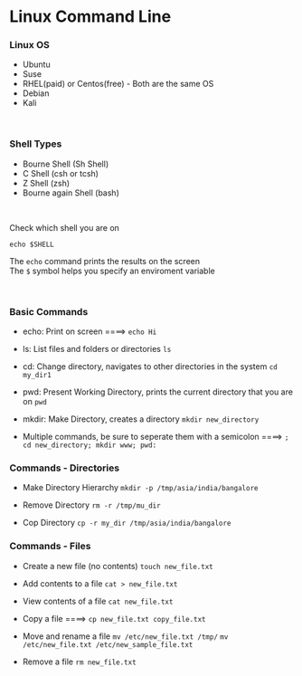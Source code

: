 # Linux Command Line

### Linux OS
- Ubuntu
- Suse
- RHEL(paid) or Centos(free) - Both are the same OS
- Debian
- Kali

<br>

### Shell Types
- Bourne Shell (Sh Shell)
- C Shell (csh or tcsh)
- Z Shell (zsh)
- Bourne again Shell (bash)

<br>

Check which shell you are on 
```
echo $SHELL
```
The `echo` command prints the results on the screen <br>
The `$` symbol helps you specify an enviroment variable

<br>


### Basic Commands
- echo: Print on screen ====>
  ```echo Hi```

- ls: List files and folders or directories 
  ```ls```

- cd: Change directory, navigates to other directories in the system 
  ```cd my_dir1```

- pwd: Present Working Directory, prints the current directory that you are on 
  ```pwd```

- mkdir: Make Directory, creates a directory 
  ```mkdir new_directory```

- Multiple commands, be sure to seperate them with a semicolon ====> ```;```
  ```cd new_directory; mkdir www; pwd:```


### Commands - Directories
- Make Directory Hierarchy 
  ```mkdir -p /tmp/asia/india/bangalore```

- Remove Directory 
  ```rm -r /tmp/mu_dir```

- Cop Directory 
  ```cp -r my_dir /tmp/asia/india/bangalore```


### Commands - Files
- Create a new file (no contents) 
  ```touch new_file.txt```

- Add contents to a file 
  ```cat > new_file.txt```

- View contents of a file 
  ```cat new_file.txt```

- Copy a file ====>
  ```cp new_file.txt copy_file.txt```

- Move and rename a file 
  ```mv /etc/new_file.txt /tmp/```
  ```mv /etc/new_file.txt /etc/new_sample_file.txt```

- Remove a file 
  ```rm new_file.txt```
